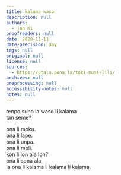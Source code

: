 ```yaml
---
title: kalama waso
description: null
authors:
  - jan Ki
proofreaders: null
date: 2020-11-11
date-precision: day
tags: null
original: null
license: null
sources:
  - https://utala.pona.la/toki-musi-lili/
archives: null
preprocessing: null
accessibility-notes: null
notes: null
---
```


tenpo suno la waso li kalama  
tan seme?

ona li moku.  
ona li lape.  
ona li unpa.  
ona li moli.  
kon li lon ala lon?  
ona li sona ala  
la ona li kalama li kalama li kalama.